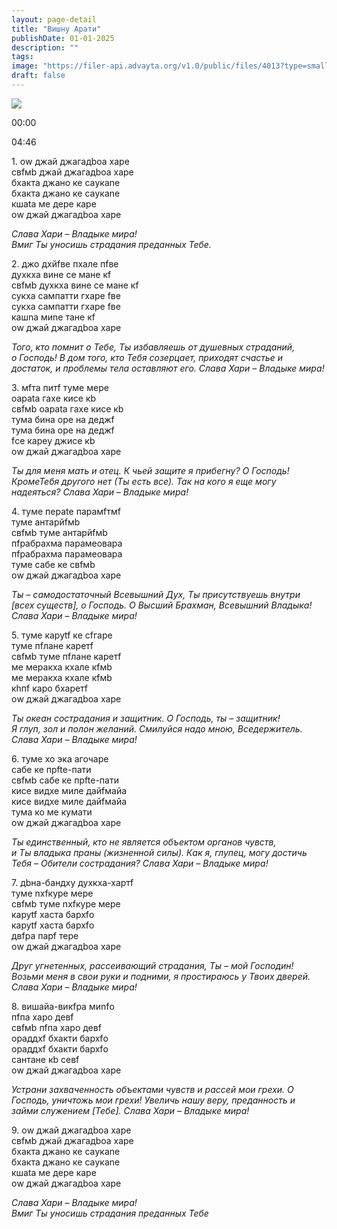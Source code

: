 ```yaml
---
layout: page-detail
title: "Вишну Арати"
publishDate: 01-01-2025
description: ""
tags:
image: "https://filer-api.advayta.org/v1.0/public/files/4013?type=small"
draft: false
---
```


![](https://filer-api.advayta.org/v1.0/public/files/4013?type=medium) 

00:00 

04:46 

1\. оw джай джагадboа харе  
 свfмb джай джагадboа харе  
 бхакта джано ке саyкаnе  
 бхакта джано ке саyкаnе  
 кшаtа ме дeре каре  
 оw джай джагадboа харе 

_Слава Хари – Владыке мира!_  
 _Вмиг Ты уносишь страдания преданных Тебе._  

2\. джо дхйfве пхале пfве  
 духкха вине се мане кf  
 свfмb духкха вине се мане кf  
 сукха сампатти гхаре fве  
 сукха сампатти гхаре fве  
 кашnа миnе тане кf  
 оw джай джагадboа харе 

_Того, кто помнит о Тебе, Ты избавляешь от душевных страданий,_  
 _о Господь! В дом того, кто Тебя созерцает, приходят счастье и_  
 _достаток, и проблемы тела оставляют его._ _Слава Хари – Владыке мира!_ 

3\. мfта питf туме мере  
 oараtа гахe кисе кb  
 свfмb oараtа гахe кисе кb  
 тума бина оре на дeджf  
 тума бина оре на дeджf  
 fсе карey джисе кb  
 оw джай джагадboа харе 

_Ты для меня мать и отец. К чьей защите я прибегну? О Господь!_  
 _КромеТебя другого нет (Ты есть все). Так на кого я еще могу_  
 _надеяться?_ _Слава Хари – Владыке мира!_ 

4\. туме пeраtе парамfтмf  
 туме антарйfмb  
 свfмb туме антарйfмb  
 пfрабрахма парамеoвара  
 пfрабрахма парамеoвара  
 туме сабе ке свfмb  
 оw джай джагадboа харе 

_Ты – самодостаточный Всевышний Дух, Ты присутствуешь внутри_  
 _\[всех существ\], о Господь. О Высший Брахман, Всевышний Владыка!_  
 _Слава Хари – Владыке мира!_ 

 5\. туме каруtf ке сfгаре  
 туме пfлане каретf  
 свfмb туме пfлане каретf  
 ме мeракха кхале кfмb  
 ме мeракха кхале кfмb  
 кhпf каро бхаретf  
 оw джай джагадboа харе 

_Ты океан сострадания и защитник. О Господь, ты – защитник!_  
 _Я глуп, зол и полон желаний. Смилуйся надо мною, Вседержитель._  
 _Слава Хари – Владыке мира!_ 

6\. туме хо эка агочаре  
 сабе ке прftе\-пати  
 свfмb сабе ке прftе\-пати  
 кисе видхе милe дайfмайа  
 кисе видхе милe дайfмайа  
 тума ко ме кумати  
 оw джай джагадboа харе 

_Ты единственный, кто не является объектом органов чувств,_  
 _и Ты владыка праны (жизненной силы). Как я, глупец, могу_ _достичь Тебя –_ 
 _Обители сострадания? Слава Хари – Владыке мира!_ 

7\. дbна\-бандху духкха\-хартf  
 туме nхfкуре мере  
свfмb туме nхfкуре мере  
 каруtf хаста бархfо  
 каруtf хаста бархfо  
 двfра парf тере  
 оw джай джагадboа харе 

_Друг угнетенных, рассеивающий страдания, Ты – мой Господин!_  
 _Возьми меня в свои руки и подними, я простираюсь у Твоих дверей._  
 _Слава Хари – Владыке мира!_ 

8\. вишайа-викfра миnfо  
 пfпа харо девf  
 свfмb пfпа харо девf  
 oраддхf бхакти бархfо  
 oраддхf бхакти бархfо  
 сантане кb севf  
 оw джай джагадboа харе 

_Устрани захваченность объектами чувств и рассей мои грехи. О_  
 _Господь, уничтожь мои грехи! Увеличь нашу веру, преданность и_  
 _займи служением \[Тебе\]. Слава Хари – Владыке мира!_ 

9\. оw джай джагадboа харе  
 свfмb джай джагадboа харе  
 бхакта джано ке саyкаnе  
 бхакта джано ке саyкаnе  
 кшаtа ме дeре каре  
 оw джай джагадboа харе 

_Слава Хари – Владыке мира!_  
 _Вмиг Ты уносишь страдания преданных Тебе_ 

  
